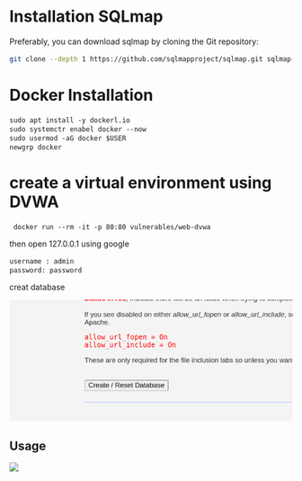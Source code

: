 # Installation SQLmap

Preferably, you can download sqlmap by cloning the Git repository:

```zsh
git clone --depth 1 https://github.com/sqlmapproject/sqlmap.git sqlmap-dev

```
#  Docker Installation 
``` 
sudo apt install -y dockerl.io
sudo systemctr enabel docker --now
sudo usermod -aG docker $USER
newgrp docker
```
# create a virtual environment using DVWA 
```
 docker run --rm -it -p 80:80 vulnerables/web-dvwa
```
then open 127.0.0.1 using google 

```
username : admin
password: password
```

creat database 

<img src="./PNGs/Screenshot from 2024-05-09 14-21-51.png">


## Usage


<img src="./PNGs/">